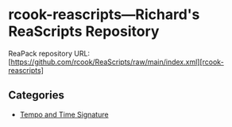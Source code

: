 # rcook-reascripts&mdash;Richard's ReaScripts Repository

ReaPack repository URL: [https://github.com/rcook/ReaScripts/raw/main/index.xml][rcook-reascripts]

## Categories

* [Tempo and Time Signature](tempo-and-time-signature)

[rcook-reascripts]: https://github.com/rcook/ReaScripts/raw/main/index.xml
